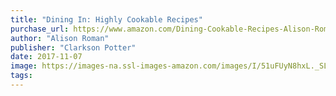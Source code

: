 ```yaml
---
title: "Dining In: Highly Cookable Recipes"
purchase_url: https://www.amazon.com/Dining-Cookable-Recipes-Alison-Roman/dp/045149699X?SubscriptionId=AKIAIVZLK2PABGQI2KAQ&tag=everrail-20&linkCode=xm2&camp=2025&creative=165953&creativeASIN=045149699X
author: "Alison Roman"
publisher: "Clarkson Potter"
date: 2017-11-07
image: https://images-na.ssl-images-amazon.com/images/I/51uFUyN8hxL._SL75_.jpg
tags:
---
```


